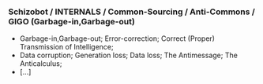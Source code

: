 ### Schizobot / INTERNALS / Common-Sourcing / Anti-Commons / GIGO (Garbage-in,Garbage-out)
* Garbage-in,Garbage-out; Error-correction; Correct (Proper) Transmission of Intelligence;
* Data corruption; Generation loss; Data loss; The Antimessage; The Anticalculus;
* [...]
